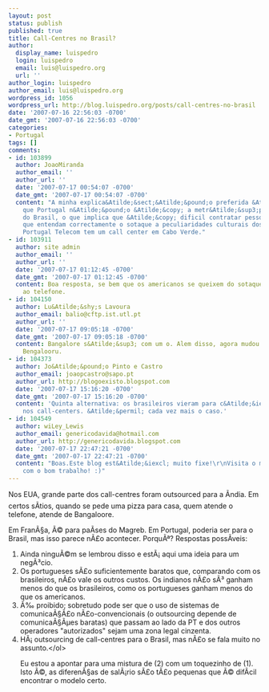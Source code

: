 ```yaml
---
layout: post
status: publish
published: true
title: Call-Centres no Brasil?
author:
  display_name: luispedro
  login: luispedro
  email: luis@luispedro.org
  url: ''
author_login: luispedro
author_email: luis@luispedro.org
wordpress_id: 1056
wordpress_url: http://blog.luispedro.org/posts/call-centres-no-brasil
date: '2007-07-16 22:56:03 -0700'
date_gmt: '2007-07-16 22:56:03 -0700'
categories:
- Portugal
tags: []
comments:
- id: 103899
  author: JoaoMiranda
  author_email: ''
  author_url: ''
  date: '2007-07-17 00:54:07 -0700'
  date_gmt: '2007-07-17 00:54:07 -0700'
  content: "A minha explica&Atilde;&sect;&Atilde;&pound;o preferida &Atilde;&copy;
    que Portugal n&Atilde;&pound;o &Atilde;&copy; a metr&Atilde;&sup3;pole cultural
    do Brasil, o que implica que &Atilde;&copy; dificil contratar pessoas no Brasil
    que entendam correctamente o sotaque a peculiaridades culturais dos portugueses.\r\n\r\nA
    Portugal Telecom tem um call center em Cabo Verde."
- id: 103911
  author: site admin
  author_email: ''
  author_url: ''
  date: '2007-07-17 01:12:45 -0700'
  date_gmt: '2007-07-17 01:12:45 -0700'
  content: Boa resposta, se bem que os americanos se queixem do sotaque dos indianos
    ao telefone.
- id: 104150
  author: Lu&Atilde;&shy;s Lavoura
  author_email: balio@cftp.ist.utl.pt
  author_url: ''
  date: '2007-07-17 09:05:18 -0700'
  date_gmt: '2007-07-17 09:05:18 -0700'
  content: Bangalore s&Atilde;&sup3; com um o. Alem disso, agora mudou o nome para
    Bengalooru.
- id: 104373
  author: Jo&Atilde;&pound;o Pinto e Castro
  author_email: joaopcastro@sapo.pt
  author_url: http://blogoexisto.blogspot.com
  date: '2007-07-17 15:16:20 -0700'
  date_gmt: '2007-07-17 15:16:20 -0700'
  content: 'Quinta alternativa: os brasileiros vieram para c&Atilde;&iexcl; trabalhar
    nos call-centers. &Atilde;&permil; cada vez mais o caso.'
- id: 104549
  author: wiLey_Lewis
  author_email: genericodavida@hotmail.com
  author_url: http://genericodavida.blogspot.com
  date: '2007-07-17 22:47:21 -0700'
  date_gmt: '2007-07-17 22:47:21 -0700'
  content: "Boas.Este blog est&Atilde;&iexcl; muito fixe!\r\nVisita o meu.\r\nContinua
    com o bom trabalho! :)"
---
```

<p>Nos EUA, grande parte dos call-centres foram outsourced para a &Atilde;ndia. Em certos s&Atilde;&shy;tios, quando se pede uma pizza para casa, quem atende o telefone, atende de Bangaloore.
<p>Em Fran&Atilde;&sect;a, &Atilde;&copy; para pa&Atilde;&shy;ses do Magreb. Em Portugal, poderia ser para o Brasil, mas isso parece n&Atilde;&pound;o acontecer. Porqu&Atilde;&ordf;? Respostas poss&Atilde;&shy;veis:
<ol>
<li>Ainda ningu&Atilde;&copy;m se lembrou disso e est&Atilde;&iexcl; aqui uma ideia para um neg&Atilde;&sup3;cio.
<li>Os portugueses s&Atilde;&pound;o suficientemente baratos que, comparando com os brasileiros, n&Atilde;&pound;o vale os outros custos. Os indianos n&Atilde;&pound;o s&Atilde;&sup3; ganham menos do que os brasileiros, como os portugueses ganham menos do que os americanos.
<li>&Atilde;&permil; proibido; sobretudo pode ser que o uso de sistemas de comunica&Atilde;&sect;&Atilde;&pound;o n&Atilde;&pound;o-convencionais (o outsourcing depende de comunica&Atilde;&sect;&Atilde;&micro;es baratas) que passam ao lado da PT e dos outros operadores "autorizados" sejam uma zona legal cinzenta.
<li>H&Atilde;&iexcl; outsourcing de call-centres para o Brasil, mas n&Atilde;&pound;o se fala muito no assunto.<&#47;ol>
<p>Eu estou a apontar para uma mistura de (2) com um toquezinho de (1). Isto &Atilde;&copy;, as diferen&Atilde;&sect;as de sal&Atilde;&iexcl;rio s&Atilde;&pound;o t&Atilde;&pound;o pequenas que &Atilde;&copy; dif&Atilde;&shy;cil encontrar o modelo certo.</p>
